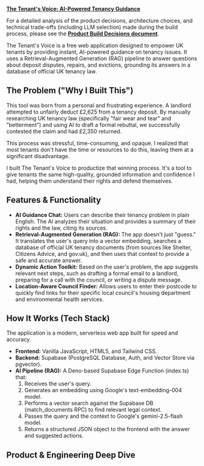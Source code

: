[**The Tenant's Voice: AI-Powered Tenancy Guidance**](www.thetenantsvoice.uk)

For a detailed analysis of the product decisions, architecture choices, and technical trade-offs (including LLM selection) made during the build process, please see the [**Product Build Decisions document**](https://github.com/OscarC178/Tenant-Voice-Website-/blob/main/Product_build_decisions.md).


The Tenant's Voice is a free web application designed to empower UK tenants by providing instant, AI-powered guidance on tenancy issues. It uses a Retrieval-Augmented Generation (RAG) pipeline to answer questions about deposit disputes, repairs, and evictions, grounding its answers in a database of official UK tenancy law.

## **The Problem ("Why I Built This")**

This tool was born from a personal and frustrating experience. A landlord attempted to unfairly deduct £2,625 from a tenancy deposit. By manually researching UK tenancy law (specifically "fair wear and tear" and "betterment") and using AI to draft a formal rebuttal, we successfully contested the claim and had £2,350 returned.

This process was stressful, time-consuming, and opaque. I realized that most tenants don't have the time or resources to do this, leaving them at a significant disadvantage.

I built The Tenant's Voice to productize that winning process. It's a tool to give tenants the same high-quality, grounded information and confidence I had, helping them understand their rights and defend themselves.

## **Features & Functionality**

* **AI Guidance Chat:** Users can describe their tenancy problem in plain English. The AI analyzes their situation and provides a summary of their rights and the law, citing its sources.  
* **Retrieval-Augmented Generation (RAG):** The app doesn't just "guess." It translates the user's query into a vector embedding, searches a database of official UK tenancy documents (from sources like Shelter, Citizens Advice, and gov.uk), and then uses that context to provide a safe and accurate answer.  
* **Dynamic Action Toolkit:** Based on the user's problem, the app suggests relevant next steps, such as drafting a formal email to a landlord, preparing for a call with the council, or writing a dispute message.  
* **Location-Aware Council Finder:** Allows users to enter their postcode to quickly find links for their specific local council's housing department and environmental health services.

## **How It Works (Tech Stack)**

The application is a modern, serverless web app built for speed and accuracy.

* **Frontend:** Vanilla JavaScript, HTML5, and Tailwind CSS.  
* **Backend:** Supabase (PostgreSQL Database, Auth, and Vector Store via pgvector).  
* **AI Pipeline (RAG):** A Deno-based Supabase Edge Function (index.ts) that:  
  1. Receives the user's query.  
  2. Generates an embedding using Google's text-embedding-004 model.  
  3. Performs a vector search against the Supabase DB (match\_documents RPC) to find relevant legal context.  
  4. Passes the query and the context to Google's gemini-2.5-flash model.  
  5. Returns a structured JSON object to the frontend with the answer and suggested actions.

## **Product & Engineering Deep Dive**

